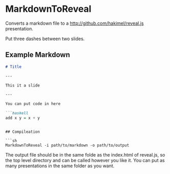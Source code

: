 # MarkdownToReveal

Converts a markdown file to a http://github.com/hakimel/reveal.js presentation.

Put three dashes between two slides.

## Example Markdown

```markdown
# Title

---

This it a slide

---

You can put code in here

```haskell
add x y = x + y
```

```

## Compileation

```sh
MarkdownToReveal -i path/to/markdown -o path/to/output
```

The output file should be in the same folde as the index.html of reveal.js,
so the top level directory and can be called however you like it.
You can put as many presentations in the same folder as you want.
